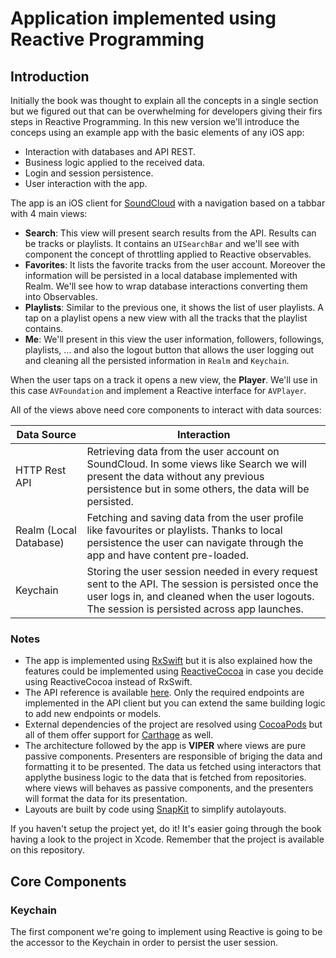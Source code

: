 # Application implemented using Reactive Programming
## Introduction

Initially the book was thought to explain all the concepts in a single section but we figured out that can be overwhelming for developers giving their firs steps in Reactive Programming. In this new version we'll introduce the conceps using an example app with the basic elements of any iOS app:

- Interaction with databases and API REST.
- Business logic applied to the received data.
- Login and session persistence. 
- User interaction with the app.

The app is an iOS client for [SoundCloud](https://soundcloud.con) with a navigation based on a tabbar with 4 main views:

- **Search**: This view will present search results from the API. Results can be tracks or playlists. It contains an `UISearchBar` and we'll see with component the concept of throttling applied to Reactive observables.
- **Favorites**: It lists the favorite tracks from the user account. Moreover the information will be persisted in a local database implemented with Realm. We'll see how to wrap database interactions converting them into Observables.
- **Playlists**: Similar to the previous one, it shows the list of user playlists. A tap on a playlist opens a new view with all the tracks that the playlist contains.
- **Me**: We'll present in this view the user information, followers, followings, playlists, ... and also the logout button that allows the user logging out and cleaning all the persisted information in `Realm` and `Keychain`.

When the user taps on a track it opens a new view, the **Player**. We'll use in this case `AVFoundation` and implement a Reactive interface for `AVPlayer`. 

All of the views above need core components to interact with data sources:

| Data Source            | Interaction                                                                                                                                                                                        |
|------------------------|----------------------------------------------------------------------------------------------------------------------------------------------------------------------------------------------------|
| HTTP Rest API          | Retrieving data from the user account on SoundCloud. In some views like Search we will present the data without any previous persistence but in some others, the data will be persisted.           |
| Realm (Local Database) | Fetching and saving data from the user profile like favourites or playlists. Thanks to local persistence the user can navigate through the app and have content pre-loaded.                        |
| Keychain               | Storing the user session needed in every request sent to the API. The session is persisted once the user logs in, and cleaned when the user logouts. The session is persisted across app launches. |


### Notes

- The app is implemented using [RxSwift](https://github.com/reactivex/rxswift) but it is also explained how the features could be implemented using [ReactiveCocoa](https://github.com/reactivecocoa/reactivecocoa) in case you decide using ReactiveCocoa instead of RxSwift.
- The API reference is available [here](https://developers.soundcloud.com/docs/api/reference). Only the required endpoints are implemented in the API client but you can extend the same building logic to add new endpoints or models.
- External dependencies of the project are resolved using [CocoaPods](https://cocoapods.org) but all of them offer support for [Carthage](https://github.com/carthage/carthage) as well.
- The architecture followed by the app is **VIPER** where views are pure passive components. Presenters are responsible of briging the data and formatting it to be presented. The data us fetched using interactors that applythe business logic to the data that is fetched from repositories.
where views will behaves as passive components, and the presenters will format the data for its presentation.
- Layouts are built by code using [SnapKit](https://github.com/SnapKit/SnapKit) to simplify autolayouts.

If you haven't setup the project yet, do it! It's easier going through the book having a look to the project in Xcode. Remember that the project is available on this repository.

## Core Components

### Keychain

The first component we're going to implement using Reactive is going to be the accessor to the Keychain in order to persist the user session.

